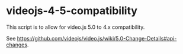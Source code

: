 # videojs-4-5-compatibility
This script is to allow for video.js 5.0 to 4.x compatibility.

See https://github.com/videojs/video.js/wiki/5.0-Change-Details#api-changes.
